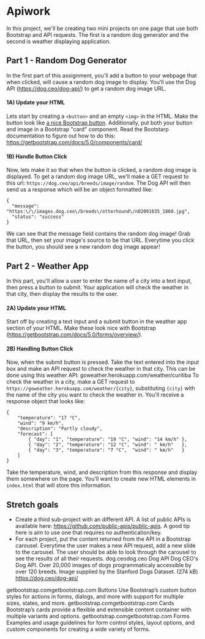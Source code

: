 # Apiwork

In this project, we'll be creating two mini projects on one page that use both Bootstrap and API requests. The first is a random dog generator and the second is weather displaying application.
## Part 1 - Random Dog Generator
In the first part of this assignment, you'll add a button to your webpage that
when clicked, will cause a random dog image to display. You'll use the Dog API (https://dog.ceo/dog-api/) to get a random dog image URL.
#### 1A) Update your HTML
Lets start by creating a `<button>` and an empty `<img>` in the HTML.
Make the button look like [a nice Bootstrap button](https://getbootstrap.com/docs/5.0/components/buttons/).
Additionally, put both your button and image in a Bootstrap "card"
component. Read the Bootstarp documentation to figure out how to do this: https://getbootstrap.com/docs/5.0/components/card/
#### 1B) Handle Button Click
Now, lets make it so that when the button is clicked, a random dog image is displayed.
To get a random dog image URL, we'll make a GET request to this url: `https://dog.ceo/api/breeds/image/random`. The Dog API will then send us a response which will be
an object formatted like:
```
{
  "message": "https:\/\/images.dog.ceo\/breeds\/otterhound\/n02091635_1860.jpg",
  "status": "success"
}
```
We can see that the message field contains the random dog image! Grab that URL, then set
your image's source to be that URL.
Everytime you click the button, you should see a new random dog image appear!
## Part 2 - Weather App
In this part, you'll allow a user to enter the name of a city into a text input,
then press a button to submit. Your application will check the weather in that city,
then display the results to the user.
#### 2A) Update your HTML
Start off by creating a text input and a submit button in the weather app section of your
HTML. Make these look nice with Bootstrap (https://getbootstrap.com/docs/5.0/forms/overview/).
#### 2B) Handling Button Click
Now, when the submit button is pressed. Take the text entered into the input box
and make an API request to check the weather in that city.
This can be done using this weather API: goweather.herokuapp.com/weather/curitiba
To check the weather in a city, make a GET request to `https://goweather.herokuapp.com/weather/{city}`,
substituting `{city}` with the name of the city you want to check the weather in.
You'll receive a response object that looks like:
```
{
    "temperature": "17 °C",
    "wind": "9 km/h",
    "description": "Partly cloudy",
    "forecast": [
        { "day": "1", "temperature": "19 °C", "wind": "14 km/h" },
        { "day": "2", "temperature": "12 °C", "wind": " km/h"   },
        { "day": "3", "temperature": "7 °C",  "wind": " km/h"   }
    ]
}
```
Take the temperature, wind, and description from this response and display them
somewhere on the page. You'll want to create new HTML elements in `index.html` that
will store this information.
## Stretch goals
* Create a third sub-project with an different API. A list of public
APIs is available here: https://github.com/public-apis/public-apis. A good tip here is aim to
use one that requires no authentication/key.
* For each project, put the content returned from the API in a Bootstrap carousel.
Everytime the user makes a new API request, add a new slide to the carousel. The user
should be able to look through the carousel to see the results of all their requests.
dog.ceodog.ceo
Dog API
Dog CEO's Dog API. Over 20,000 images of dogs programmaticaly accessible by over 120 breeds. Image supplied by the Stanford Dogs Dataset. (274 kB)
https://dog.ceo/dog-api/

getbootstrap.comgetbootstrap.com
Buttons
Use Bootstrap’s custom button styles for actions in forms, dialogs, and more with support for multiple sizes, states, and more.
getbootstrap.comgetbootstrap.com
Cards
Bootstrap’s cards provide a flexible and extensible content container with multiple variants and options.
getbootstrap.comgetbootstrap.com
Forms
Examples and usage guidelines for form control styles, layout options, and custom components for creating a wide variety of forms.